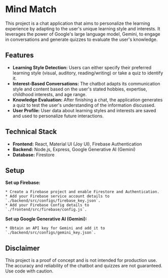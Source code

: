 # Mind Match

This project is a chat application that aims to personalize the learning experience by adapting to the user's unique learning style and interests. It leverages the power of Google's large language model, Gemini, to engage in conversations and generate quizzes to evaluate the user's knowledge.

## Features

* **Learning Style Detection:**  Users can either specify their preferred learning style (visual, auditory, reading/writing) or take a quiz to identify it.
* **Interest-Based Conversations:** The chatbot adapts its communication style and content based on the user's stated hobbies, expertise, childhood interests, and age range. 
* **Knowledge Evaluation:**  After finishing a chat, the application generates a quiz to test the user's understanding of the information discussed.
* **User Profile:**  User data about learning styles and interests are saved and used to personalize future interactions. 

## Technical Stack

* **Frontend:** React, Material UI (Joy UI), Firebase Authentication
* **Backend:** Node.js, Express, Google Generative AI (Gemini)
* **Database:** Firestore

## Setup 

**Set up Firebase:**

    * Create a Firebase project and enable Firestore and Authentication.
    * Add your Firebase service account details to `./backend/src/configs/firebase_key.json`.
    * Add your Firebase Config details to `./frontend/src/firebase/config.js`.

**Set up Google Generative AI (Gemini):**

    * Obtain an API key for Gemini and add it to `./backend/src/configs/gemini_key.json`.

## Disclaimer

This project is a proof of concept and is not intended for production use. The accuracy and reliability of the chatbot and quizzes are not guaranteed.
Use code with caution.
